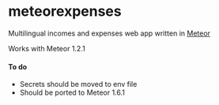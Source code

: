 # meteorexpenses
Multilingual incomes and expenses web app written in [Meteor](https://www.meteor.com)

Works with Meteor 1.2.1

#### To do

* Secrets should be moved to env file
* Should be ported to Meteor 1.6.1

